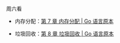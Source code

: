 周六看

* 内存分配：[第 7 章 内存分配 | Go 语言原本](https://changkun.de/golang/zh-cn/part2runtime/ch07alloc/)

* 垃圾回收：[第 8 章 垃圾回收 | Go 语言原本](https://changkun.de/golang/zh-cn/part2runtime/ch08gc/)